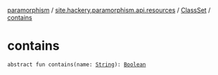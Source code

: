 [paramorphism](../../index.md) / [site.hackery.paramorphism.api.resources](../index.md) / [ClassSet](index.md) / [contains](./contains.md)

# contains

`abstract fun contains(name: `[`String`](https://kotlinlang.org/api/latest/jvm/stdlib/kotlin/-string/index.html)`): `[`Boolean`](https://kotlinlang.org/api/latest/jvm/stdlib/kotlin/-boolean/index.html)